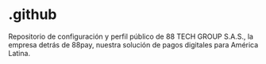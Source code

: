 # .github
Repositorio de configuración y perfil público de 88 TECH GROUP S.A.S., la empresa detrás de 88pay, nuestra solución de pagos digitales para América Latina.
